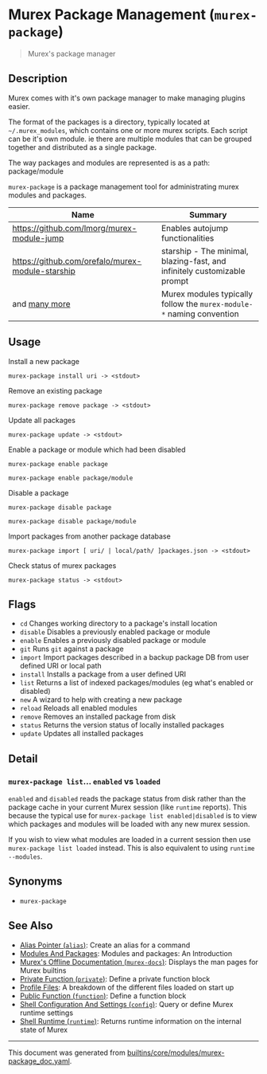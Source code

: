 # Murex Package Management (`murex-package`)

> Murex's package manager

## Description

Murex comes with it's own package manager to make managing plugins easier.

The format of the packages is a directory, typically located at `~/.murex_modules`,
which contains one or more murex scripts. Each script can be it's own module.
ie there are multiple modules that can be grouped together and distributed as a
single package.

The way packages and modules are represented is as a path:
    package/module

`murex-package` is a package management tool for administrating murex modules
and packages.

| Name                                                         | Summary                                                      |
| ------------------------------------------------------------ | ------------------------------------------------------------ |
| https://github.com/lmorg/murex-module-jump                   | Enables autojump functionalities                             |
| https://github.com/orefalo/murex-module-starship             | starship - The minimal, blazing-fast, and infinitely customizable prompt |
| and [many more](https://github.com/search?q=murex-module-&type=repositories) | Murex modules typically follow the `murex-module-*` naming convention |

## Usage

Install a new package

```
murex-package install uri -> <stdout>
```

Remove an existing package

```
murex-package remove package -> <stdout>
```

Update all packages

```
murex-package update -> <stdout>
```

Enable a package or module which had been disabled

```
murex-package enable package

murex-package enable package/module
```

Disable a package

```
murex-package disable package

murex-package disable package/module
```

Import packages from another package database

```
murex-package import [ uri/ | local/path/ ]packages.json -> <stdout>
```

Check status of murex packages

```
murex-package status -> <stdout>
```

## Flags

* `cd`
    Changes working directory to a package's install location
* `disable`
    Disables a previously enabled package or module
* `enable`
    Enables a previously disabled package or module
* `git`
    Runs `git` against a package
* `import`
    Import packages described in a backup package DB from user defined URI or local path
* `install`
    Installs a package from a user defined URI
* `list`
    Returns a list of indexed packages/modules (eg what's enabled or disabled)
* `new`
    A wizard to help with creating a new package
* `reload`
    Reloads all enabled modules
* `remove`
    Removes an installed package from disk
* `status`
    Returns the version status of locally installed packages
* `update`
    Updates all installed packages

## Detail

### `murex-package list`... `enabled` vs `loaded`

`enabled` and `disabled` reads the package status from disk rather than the
package cache in your current Murex session (like `runtime` reports). This
because the typical use for `murex-package list enabled|disabled` is to view
which packages and modules will be loaded with any new murex session.

If you wish to view what modules are loaded in a current session then use
`murex-package list loaded` instead. This is also equivalent to using
`runtime --modules`.

## Synonyms

* `murex-package`


## See Also

* [Alias Pointer (`alias`)](../commands/alias.md):
  Create an alias for a command
* [Modules And Packages](../user-guide/modules.md):
  Modules and packages: An Introduction
* [Murex's Offline Documentation (`murex-docs`)](../commands/murex-docs.md):
  Displays the man pages for Murex builtins
* [Private Function (`private`)](../commands/private.md):
  Define a private function block
* [Profile Files](../user-guide/profile.md):
  A breakdown of the different files loaded on start up
* [Public Function (`function`)](../commands/function.md):
  Define a function block
* [Shell Configuration And Settings (`config`)](../commands/config.md):
  Query or define Murex runtime settings
* [Shell Runtime (`runtime`)](../commands/runtime.md):
  Returns runtime information on the internal state of Murex

<hr/>

This document was generated from [builtins/core/modules/murex-package_doc.yaml](https://github.com/lmorg/murex/blob/master/builtins/core/modules/murex-package_doc.yaml).